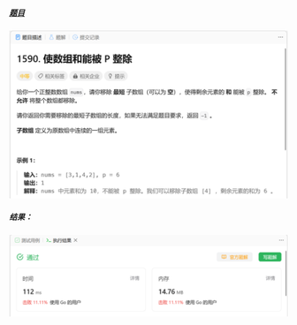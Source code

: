 ##### [题目](https://leetcode.cn/problems/make-sum-divisible-by-p/)
![pic](img.png)
##### 结果：
![pic](result.png)